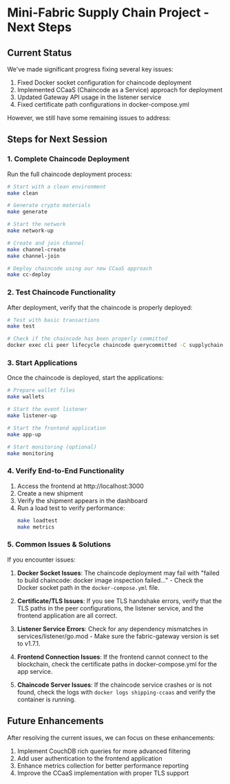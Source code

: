 # Mini-Fabric Supply Chain Project - Next Steps

## Current Status

We've made significant progress fixing several key issues:

1. Fixed Docker socket configuration for chaincode deployment
2. Implemented CCaaS (Chaincode as a Service) approach for deployment
3. Updated Gateway API usage in the listener service
4. Fixed certificate path configurations in docker-compose.yml

However, we still have some remaining issues to address:

## Steps for Next Session

### 1. Complete Chaincode Deployment

Run the full chaincode deployment process:

```bash
# Start with a clean environment
make clean

# Generate crypto materials
make generate

# Start the network
make network-up

# Create and join channel
make channel-create
make channel-join

# Deploy chaincode using our new CCaaS approach
make cc-deploy
```

### 2. Test Chaincode Functionality

After deployment, verify that the chaincode is properly deployed:

```bash
# Test with basic transactions
make test

# Check if the chaincode has been properly committed
docker exec cli peer lifecycle chaincode querycommitted -C supplychain -n shipping
```

### 3. Start Applications

Once the chaincode is deployed, start the applications:

```bash
# Prepare wallet files
make wallets

# Start the event listener
make listener-up

# Start the frontend application
make app-up

# Start monitoring (optional)
make monitoring
```

### 4. Verify End-to-End Functionality

1. Access the frontend at http://localhost:3000
2. Create a new shipment
3. Verify the shipment appears in the dashboard
4. Run a load test to verify performance:
   ```bash
   make loadtest
   make metrics
   ```

### 5. Common Issues & Solutions

If you encounter issues:

1. **Docker Socket Issues**: The chaincode deployment may fail with "failed to build chaincode: docker image inspection failed..." - Check the Docker socket path in the `docker-compose.yml` file.

2. **Certificate/TLS Issues**: If you see TLS handshake errors, verify that the TLS paths in the peer configurations, the listener service, and the frontend application are all correct.

3. **Listener Service Errors**: Check for any dependency mismatches in services/listener/go.mod - Make sure the fabric-gateway version is set to v1.7.1.

4. **Frontend Connection Issues**: If the frontend cannot connect to the blockchain, check the certificate paths in docker-compose.yml for the app service.

5. **Chaincode Server Issues**: If the chaincode service crashes or is not found, check the logs with `docker logs shipping-ccaas` and verify the container is running.

## Future Enhancements

After resolving the current issues, we can focus on these enhancements:

1. Implement CouchDB rich queries for more advanced filtering
2. Add user authentication to the frontend application
3. Enhance metrics collection for better performance reporting
4. Improve the CCaaS implementation with proper TLS support